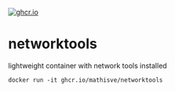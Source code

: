 [![ghcr.io](https://github.com/mathisve/networktools/actions/workflows/ghcr-publish.yaml/badge.svg)](https://github.com/mathisve/networktools/actions/workflows/ghcr-publish.yaml)

# networktools

lightweight container with network tools installed

```
docker run -it ghcr.io/mathisve/networktools
```
